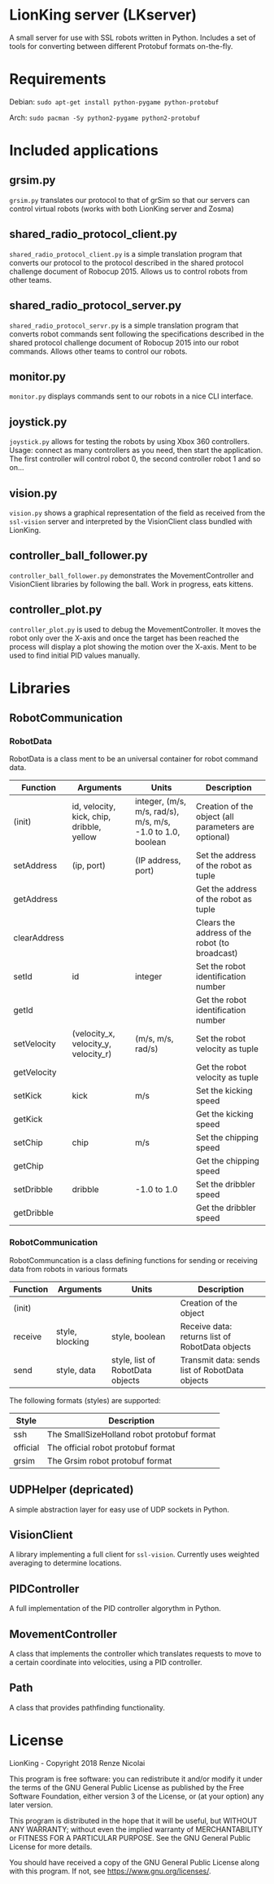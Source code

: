 # LionKing server (LKserver)
A small server for use with SSL robots written in Python.
Includes a set of tools for converting between different Protobuf formats on-the-fly.

# Requirements
Debian: ```sudo apt-get install python-pygame python-protobuf```

Arch: ```sudo pacman -Sy python2-pygame python2-protobuf```

# Included applications

## grsim.py
```grsim.py``` translates our protocol to that of grSim so that our servers can control virtual robots (works with both LionKing server and Zosma)

## shared_radio_protocol_client.py
```shared_radio_protocol_client.py``` is a simple translation program that converts our protocol to the protocol described in the shared protocol challenge document of Robocup 2015. Allows us to control robots from other teams.

## shared_radio_protocol_server.py
```shared_radio_protocol_servr.py``` is a simple translation program that converts robot commands sent following the specifications described
in the shared protocol challenge document of Robocup 2015 into our robot commands. Allows other teams to control our robots.

## monitor.py
```monitor.py``` displays commands sent to our robots in a nice CLI interface.

## joystick.py
```joystick.py``` allows for testing the robots by using Xbox 360 controllers.
Usage: connect as many controllers as you need, then start the application. The first controller will control robot 0, the second controller robot 1 and so on...

## vision.py
```vision.py``` shows a graphical representation of the field as received from the ```ssl-vision``` server and interpreted by the VisionClient class bundled with LionKing.

## controller_ball_follower.py
```controller_ball_follower.py``` demonstrates the MovementController and VisionClient libraries by following the ball. Work in progress, eats kittens.

## controller_plot.py
```controller_plot.py``` is used to debug the MovementController. It moves the robot only over the X-axis and once the target has been reached the process will display a plot showing the motion over the X-axis. Ment to be used to find initial PID values manually.

# Libraries

## RobotCommunication
### RobotData
RobotData is a class ment to be an universal container for robot command data.

| Function     | Arguments                                   | Units                                                      | Description                                          |
|--------------|---------------------------------------------|------------------------------------------------------------|------------------------------------------------------|
| (init)       | id, velocity, kick, chip, dribble, yellow   | integer, (m/s, m/s, rad/s), m/s, m/s, -1.0 to 1.0, boolean | Creation of the object (all parameters are optional) |
| setAddress   | (ip, port)                                  | (IP address, port)                                         | Set the address of the robot as tuple                |
| getAddress   |                                             |                                                            | Get the address of the robot as tuple                |
| clearAddress |                                             |                                                            | Clears the address of the robot (to broadcast)       |
| setId        | id                                          | integer                                                    | Set the robot identification number                  |
| getId        |                                             |                                                            | Get the robot identification number                  |
| setVelocity  | (velocity_x, velocity_y, velocity_r)        | (m/s, m/s, rad/s)                                          | Set the robot velocity as tuple                      |
| getVelocity  |                                             |                                                            | Get the robot velocity as tuple                      |
| setKick      | kick                                        | m/s                                                        | Set the kicking speed                                |
| getKick      |                                             |                                                            | Get the kicking speed                                |
| setChip      | chip                                        | m/s                                                        | Set the chipping speed                               |
| getChip      |                                             |                                                            | Get the chipping speed                               |
| setDribble   | dribble                                     | -1.0 to 1.0                                                | Set the dribbler speed                               |
| getDribble   |                                             |                                                            | Get the dribbler speed                               |

### RobotCommunication
RobotCommuncation is a class defining functions for sending or receiving data from robots in various formats

| Function     | Arguments                                   | Units                                                      | Description                                          |
|--------------|---------------------------------------------|------------------------------------------------------------|------------------------------------------------------|
| (init)       |                                             |                                                            | Creation of the object                               |
| receive      | style, blocking                             | style, boolean                                             | Receive data: returns list of RobotData objects      |
| send         | style, data                                 | style, list of RobotData objects                           | Transmit data: sends list of RobotData objects       |

The following formats (styles) are supported:

| Style    | Description                                |
|----------|--------------------------------------------|
| ssh      | The SmallSizeHolland robot protobuf format |
| official | The official robot protobuf format         |
| grsim    | The Grsim robot protobuf format            |

## UDPHelper (depricated)
A simple abstraction layer for easy use of UDP sockets in Python.

## VisionClient
A library implementing a full client for ```ssl-vision```. Currently uses weighted averaging to determine locations.

## PIDController
A full implementation of the PID controller algorythm in Python.

## MovementController
A class that implements the controller which translates requests to move to a certain coordinate into velocities, using a PID controller.

## Path
A class that provides pathfinding functionality.

# License

LionKing - Copyright 2018 Renze Nicolai

This program is free software: you can redistribute it and/or modify
it under the terms of the GNU General Public License as published by
the Free Software Foundation, either version 3 of the License, or
(at your option) any later version.

This program is distributed in the hope that it will be useful,
but WITHOUT ANY WARRANTY; without even the implied warranty of
MERCHANTABILITY or FITNESS FOR A PARTICULAR PURPOSE.  See the
GNU General Public License for more details.

You should have received a copy of the GNU General Public License
along with this program.  If not, see <https://www.gnu.org/licenses/>.
